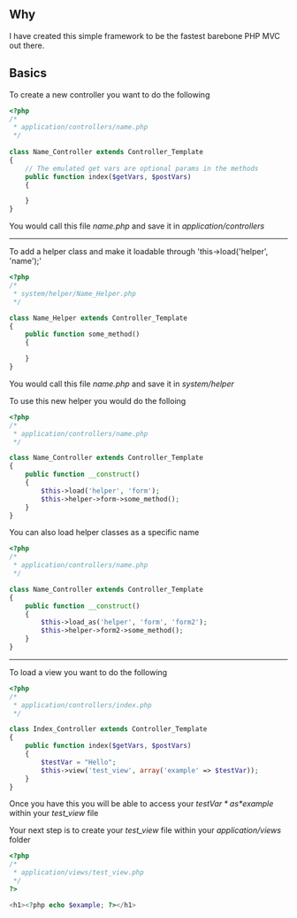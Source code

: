 Why
---
I have created this simple framework to be the fastest barebone PHP MVC out there.

Basics
------
To create a new controller you want to do the following

```php
<?php
/*
 * application/controllers/name.php
 */
 
class Name_Controller extends Controller_Template
{
	// The emulated get vars are optional params in the methods
	public function index($getVars, $postVars)
	{

	}
}
```
You would call this file *name.php* and save it in *application/controllers*

*****************************************************************************

To add a helper class and make it loadable through 'this->load('helper', 'name');'

```php
<?php
/*
 * system/helper/Name_Helper.php
 */

class Name_Helper extends Controller_Template
{
	public function some_method()
	{

	}
}
```

You would call this file *name.php* and save it in *system/helper*

To use this new helper you would do the folloing

```php	
<?php
/*
 * application/controllers/name.php
 */

class Name_Controller extends Controller_Template
{
    public function __construct()
    {
        $this->load('helper', 'form');
        $this->helper->form->some_method();
    }
}
```

You can also load helper classes as a specific name

```php
<?php
/*
 * application/controllers/name.php
 */

class Name_Controller extends Controller_Template
{
	public function __construct()
	{
		$this->load_as('helper', 'form', 'form2');
		$this->helper->form2->some_method();
	}
}
```

*****************************************************************************

To load a view you want to do the following

```php
<?php
/*
 * application/controllers/index.php
 */

class Index_Controller extends Controller_Template
{
	public function index($getVars, $postVars)
	{
		$testVar = "Hello";
		$this->view('test_view', array('example' => $testVar));
	}
}
```

Once you have this you will be able to access your *$testVar* as *$example* within your *test_view* file

Your next step is to create your *test_view* file within your *application/views* folder

```php
<?php
/*
 * application/views/test_view.php
 */
?>

<h1><?php echo $example; ?></h1>
```